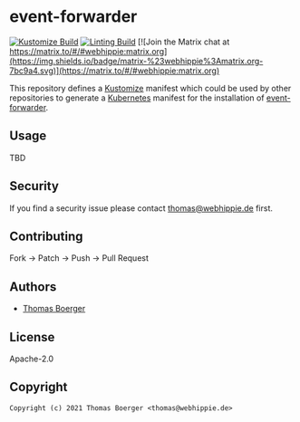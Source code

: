 # event-forwarder

[![Kustomize Build](https://github.com/kustomhippie/event-forwarder/workflows/build/badge.svg)](https://github.com/kustomhippie/event-forwarder/actions?query=workflow%3Abuild) [![Linting Build](https://github.com/kustomhippie/event-forwarder/workflows/linter/badge.svg)](https://github.com/kustomhippie/event-forwarder/actions?query=workflow%3Alinter) [![Join the Matrix chat at https://matrix.to/#/#webhippie:matrix.org](https://img.shields.io/badge/matrix-%23webhippie%3Amatrix.org-7bc9a4.svg)](https://matrix.to/#/#webhippie:matrix.org)

This repository defines a [Kustomize](https://kustomize.io/) manifest which could be used by other repositories to generate a [Kubernetes](https://kubernetes.io/) manifest for the installation of [event-forwarder](https://github.com/xing/kubernetes-event-forwarder-gelf).

## Usage

TBD

## Security

If you find a security issue please contact thomas@webhippie.de first.

## Contributing

Fork -> Patch -> Push -> Pull Request

## Authors

* [Thomas Boerger](https://github.com/tboerger)

## License

Apache-2.0

## Copyright

```
Copyright (c) 2021 Thomas Boerger <thomas@webhippie.de>
```
